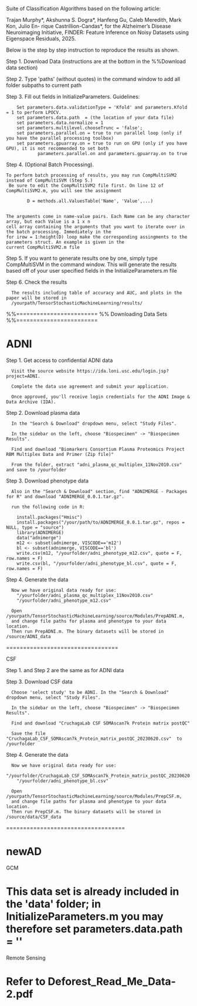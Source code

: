 Suite of Classification Algorithms based on the following article: 

Trajan Murphy*, Akshunna S. Dogra*, Hanfeng Gu, Caleb Meredith, Mark Kon, Julio En-
rique Castrillion-Candas*, for the Alzheimer’s Disease Neuroimaging Initiative, FINDER:
Feature Inference on Noisy Datasets using Eigenspace Residuals, 2025.

Below is the step by step instruction to reproduce the results as shown.

Step 1. Download Data (instructions are at the bottom in the %%Download data section)

Step 2. Type 'paths' (without quotes) in the command window to add all folder subpaths to current path

Step 3. Fill out fields in InitializeParameters. Guidelines: 

        Set parameters.data.validationType = 'Kfold' and parameters.Kfold = 1 to perform LPOCV. 
        set parameters.data.path  = (the location of your data file) 
        set parameters.data.normalize = 1
        set parameters.multilevel.chooseTrunc = 'false';
        set parameters.parallel.on = true to run parallel loop (only if you have the parallel processing toolbox)
        set parameters.gpuarray.on = true to run on GPU (only if you have GPU), it is not recommended to set both 
                parameters.parallel.on and parameters.gpuarray.on to true

Step 4. (Optional Batch Processing). 

    To perform batch processing of results, you may run CompMultiSVM2 instead of CompMultiSVM (Step 5.)
     Be sure to edit the CompMultiSVM2 file first. On line 12 of CompMultiSVM2.m, you will see the assignment
        
            D = methods.all.ValuesTable('Name', 'Value',...)
            

    The arguments come in name-value pairs. Each Name can be any character array, but each Value is a 1 x n 
    cell array containing the arguments that you want to iterate over in the batch processing. Immediately in the 
    for irow = 1:height(D) loop make the corresponding assingments to the parameters struct. An example is given in the
    current CompMultiSVM2.m file 

Step 5. 
        If you want to generate results one by one, simply type CompMultiSVM in the command window. This will generate
        the results based off of your user specified fields in the InitializeParameters.m file 

Step 6. Check the results

      The results including table of accuracy and AUC, and plots in the paper will be stored in 
      /yourpath/TensorStochasticMachineLearning/results/



%%========================
%% Downloading Data Sets
%%========================

ADNI
========================

Step 1. Get access to confidential ADNI data

      Visit the source website https://ida.loni.usc.edu/login.jsp?project=ADNI.

      Complete the data use agreement and submit your application.

      Once approved, you'll receive login credentials for the ADNI Image & Data Archive (IDA).

Step 2. Download plasma data

      In the "Search & Download" dropdown menu, select "Study Files".

      In the sidebar on the left, choose "Biospecimen" -> "Biospecimen Results".

      Find and download "Biomarkers Consortium Plasma Proteomics Project RBM Multiplex Data and Primer (Zip file)" 
      
      From the folder, extract "adni_plasma_qc_multiplex_11Nov2010.csv" and save to /yourfolder

Step 3. Download phenotype data

      Also in the "Search & Download" section, find "ADNIMERGE - Packages for R" and download "ADNIMERGE_0.0.1.tar.gz".

      run the following code in R:

        install.packages("Hmisc")
        install.packages("/your/path/to/ADNIMERGE_0.0.1.tar.gz", repos = NULL, type = "source")
        library(ADNIMERGE)
        data("adnimerge")
        m12 <- subset(adnimerge, VISCODE=='m12')
        bl <- subset(adnimerge, VISCODE=='bl')
        write.csv(m12, "/yourfolder/adni_phenotype_m12.csv", quote = F, row.names = F)
        write.csv(bl, "/yourfolder/adni_phenotype_bl.csv", quote = F, row.names = F)

Step 4. Generate the data
      
      Now we have original data ready for use:
        "/yourfolder/adni_plasma_qc_multiplex_11Nov2010.csv"
        "/yourfolder/adni_phenotype_m12.csv"

      Open /yourpath/TensorStochasticMachineLearning/source/Modules/PrepADNI.m, 
      and change file paths for plasma and phenotype to your data location. 
      Then run PrepADNI.m. The binary datasets will be stored in /source/ADNI_data
=================================

CSF

Step 1. and Step 2 are the same as for ADNI data

Step 3. Download CSF data

      Choose 'select study' to be ADNI. In the "Search & Download" dropdown menu, select "Study Files".

      In the sidebar on the left, choose "Biospecimen" -> "Biospecimen Results".

      Find and download "CruchagaLab CSF SOMAscan7k Protein matrix postQC"
     
      Save the file "CruchagaLab_CSF_SOMAscan7k_Protein_matrix_postQC_20230620.csv"  to /yourfolder

Step 4. Generate the data
     
      Now we have original data ready for use:
        "/yourfolder/CruchagaLab_CSF_SOMAscan7k_Protein_matrix_postQC_20230620.csv"
        "/yourfolder/adni_phenotype_bl.csv"

      Open /yourpath/TensorStochasticMachineLearning/source/Modules/PrepCSF.m,
      and change file paths for plasma and phenotype to your data location.
      Then run PrepCSF.m. The binary datasets will be stored in /source/data/CSF_data
===================================

newAD 
====================================
GCM 

This data set is already included in the 'data' folder; in InitializeParameters.m you may therefore set parameters.data.path = ''
====================================
Remote Sensing

Refer to Deforest_Read_Me_Data-2.pdf
======================================

